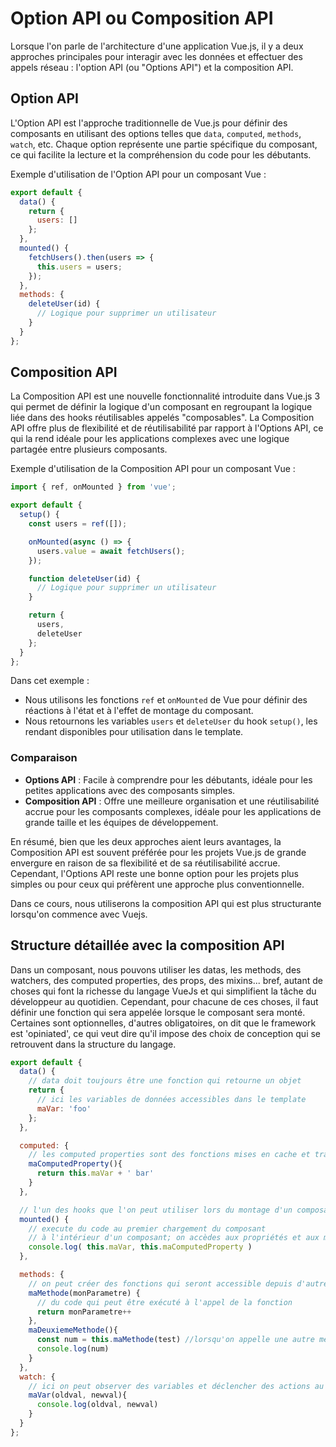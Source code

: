 # Option API ou Composition API

Lorsque l'on parle de l'architecture d'une application Vue.js, il y a deux approches principales pour interagir avec les données et effectuer des appels réseau : l'option API (ou "Options API") et la composition API.

## Option API

L'Option API est l'approche traditionnelle de Vue.js pour définir des composants en utilisant des options telles que `data`, `computed`, `methods`, `watch`, etc. Chaque option représente une partie spécifique du composant, ce qui facilite la lecture et la compréhension du code pour les débutants.

Exemple d'utilisation de l'Option API pour un composant Vue :

```javascript
export default {
  data() {
    return {
      users: []
    };
  },
  mounted() {
    fetchUsers().then(users => {
      this.users = users;
    });
  },
  methods: {
    deleteUser(id) {
      // Logique pour supprimer un utilisateur
    }
  }
};
```

## Composition API

La Composition API est une nouvelle fonctionnalité introduite dans Vue.js 3 qui permet de définir la logique d'un composant en regroupant la logique liée dans des hooks réutilisables appelés "composables". La Composition API offre plus de flexibilité et de réutilisabilité par rapport à l'Options API, ce qui la rend idéale pour les applications complexes avec une logique partagée entre plusieurs composants.

Exemple d'utilisation de la Composition API pour un composant Vue :

```javascript
import { ref, onMounted } from 'vue';

export default {
  setup() {
    const users = ref([]);

    onMounted(async () => {
      users.value = await fetchUsers();
    });

    function deleteUser(id) {
      // Logique pour supprimer un utilisateur
    }

    return {
      users,
      deleteUser
    };
  }
};
```

Dans cet exemple :

- Nous utilisons les fonctions `ref` et `onMounted` de Vue pour définir des réactions à l'état et à l'effet de montage du composant.
- Nous retournons les variables `users` et `deleteUser` du hook `setup()`, les rendant disponibles pour utilisation dans le template.

### Comparaison

- **Options API** : Facile à comprendre pour les débutants, idéale pour les petites applications avec des composants simples.
- **Composition API** : Offre une meilleure organisation et une réutilisabilité accrue pour les composants complexes, idéale pour les applications de grande taille et les équipes de développement.

En résumé, bien que les deux approches aient leurs avantages, la Composition API est souvent préférée pour les projets Vue.js de grande envergure en raison de sa flexibilité et de sa réutilisabilité accrue. Cependant, l'Options API reste une bonne option pour les projets plus simples ou pour ceux qui préfèrent une approche plus conventionnelle.

Dans ce cours, nous utiliserons la composition API qui est plus structurante lorsqu'on commence avec Vuejs.


## Structure détaillée avec la composition API

Dans un composant, nous pouvons utiliser les datas, les methods, des watchers, des computed properties, des props, des mixins... bref, autant de choses qui font la richesse du langage VueJs et qui simplifient la tâche du développeur au quotidien. Cependant, pour chacune de ces choses, il faut définir une fonction qui sera appelée lorsque le composant sera monté. Certaines sont optionnelles, d'autres obligatoires, on dit que le framework est 'opiniated', ce qui veut dire qu'il impose des choix de conception qui se retrouvent dans la structure du langage.

```javascript
export default {
  data() {
    // data doit toujours être une fonction qui retourne un objet
    return {
      // ici les variables de données accessibles dans le template
      maVar: 'foo'
    };
  },

  computed: {
    // les computed properties sont des fonctions mises en cache et traitées comme des propriétés dans le template, elles doivent retourner quelque chose
    maComputedProperty(){
      return this.maVar + ' bar'
    }
  },

  // l'un des hooks que l'on peut utiliser lors du montage d'un composant, il en existe d'autres
  mounted() {
    // execute du code au premier chargement du composant
    // à l'intérieur d'un composant; on accèdes aux propriétés et aux méthodes avec le mot-clé this.
    console.log( this.maVar, this.maComputedProperty )
  },

  methods: {
    // on peut créer des fonctions qui seront accessible depuis d'autres fonctions ou depuis le template du composant
    maMethode(monParametre) {
      // du code qui peut être exécuté à l'appel de la fonction
      return monParametre++
    },
    maDeuxiemeMethode(){
      const num = this.maMethode(test) //lorsqu'on appelle une autre méthode depuis une fonction, ne pas oublier le this.
      console.log(num)
    }
  },
  watch: {
    // ici on peut observer des variables et déclencher des actions au changement de celle ci, la fonction porte le nom de la variable à observer
    maVar(oldval, newval){
      console.log(oldval, newval)
    }
  }
};
```
